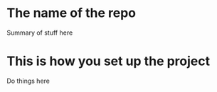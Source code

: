 # The name of the repo 
Summary of stuff here 
# This is how you set up the project
Do things here 



